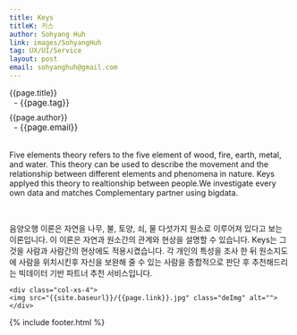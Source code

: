 ```yaml
---
title: Keys
titleK: 키스
author: Sohyang Huh
link: images/SohyangHuh
tag: UX/UI/Service
layout: post
email: sohyanghuh@gmail.com
---	
```


<div class="container">

<div class="deDep">
{{page.title}}<br>
<p style="font-size:15px; margin:0px; padding:0px 0px 0px 8px; margin:0px 0px 8px 0px;">- {{page.tag}}</p>
{{page.author}}<br>
<p style="font-size:15px; margin:0px; padding:0px 0px 0px 8px;">- {{page.email}}</p>
</div>

<br>

<div class="det lato">



Five elements theory refers to the five element of wood, fire, earth, metal, and water. This theory can be used to describe the movement and the relationship 
between different elements and phenomena in nature. Keys applyed this theory
to realtionship between people.We investigate every own data and matches
Complementary partner using bigdata.



</div>

<br>

<div class="noto">

음양오행 이론은 자연을 나무, 불, 토양, 쇠, 물 다섯가지 원소로 이루어져 있다고 보는 이론입니다. 이 이론은 자연과 원소간의 관계와 현상을 설명할 수 있습니다. Keys는 그것을 사람과 사람간의 현상에도 적용시켰습니다. 각 개인의 특성을 조사 한 뒤 원소지도에 사람을 위치시킨후 자신을 보완해 줄 수 있는 사람을 종합적으로 판단 후 추천해드리는 빅데이터 기반 파트너 추천 서비스입니다.


</div>

<div class="row" class="imgcolor">
	
	<div class="col-xs-4">
	<img src="{{site.baseurl}}/{{page.link}}.jpg" class="deImg" alt=""></div>
	
</div>

	

</div> 

{% include footer.html %}